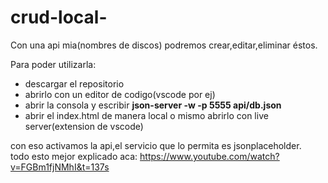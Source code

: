 # crud-local-

Con una api mia(nombres de discos) podremos crear,editar,eliminar éstos.

Para poder utilizarla:
- descargar el repositorio
- abrirlo con un editor de codigo(vscode por ej)
- abrir la consola y escribir **json-server -w -p 5555 api/db.json**
- abrir el index.html de manera local o mismo abrirlo con live server(extension de vscode)

con eso activamos la api,el servicio que lo permita es jsonplaceholder. <br/>
todo esto mejor explicado aca:
https://www.youtube.com/watch?v=FGBm1fjNMhI&t=137s
